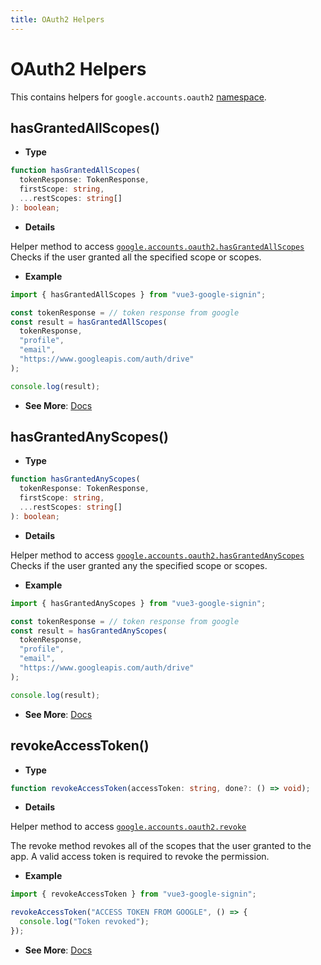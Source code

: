 ```yaml
---
title: OAuth2 Helpers
---
```


# OAuth2 Helpers

This contains helpers for `google.accounts.oauth2` [namespace](https://developers.google.com/identity/oauth2/web/reference/js-reference).

## hasGrantedAllScopes()

- **Type**

```ts
function hasGrantedAllScopes(
  tokenResponse: TokenResponse,
  firstScope: string,
  ...restScopes: string[]
): boolean;
```

- **Details**

Helper method to access [`google.accounts.oauth2.hasGrantedAllScopes`](https://developers.google.com/identity/oauth2/web/reference/js-reference#google.accounts.oauth2.hasGrantedAllScopes)
Checks if the user granted all the specified scope or scopes.

- **Example**

```ts
import { hasGrantedAllScopes } from "vue3-google-signin";

const tokenResponse = // token response from google
const result = hasGrantedAllScopes(
  tokenResponse,
  "profile",
  "email",
  "https://www.googleapis.com/auth/drive"
);

console.log(result);
```

- **See More**: [Docs](https://developers.google.com/identity/oauth2/web/reference/js-reference#google.accounts.oauth2.hasGrantedAllScopes)

## hasGrantedAnyScopes()

- **Type**

```ts
function hasGrantedAnyScopes(
  tokenResponse: TokenResponse,
  firstScope: string,
  ...restScopes: string[]
): boolean;
```

- **Details**

Helper method to access [`google.accounts.oauth2.hasGrantedAnyScopes`](https://developers.google.com/identity/oauth2/web/reference/js-reference#google.accounts.oauth2.hasGrantedAnyScopes)
Checks if the user granted any the specified scope or scopes.

- **Example**

```ts
import { hasGrantedAnyScopes } from "vue3-google-signin";

const tokenResponse = // token response from google
const result = hasGrantedAnyScopes(
  tokenResponse,
  "profile",
  "email",
  "https://www.googleapis.com/auth/drive"
);

console.log(result);
```

- **See More**: [Docs](https://developers.google.com/identity/oauth2/web/reference/js-reference#google.accounts.oauth2.hasGrantedAnyScopes)

## revokeAccessToken()

- **Type**

```ts
function revokeAccessToken(accessToken: string, done?: () => void);
```

- **Details**

Helper method to access [`google.accounts.oauth2.revoke`](https://developers.google.com/identity/oauth2/web/reference/js-reference#google.accounts.oauth2.revoke)

The revoke method revokes all of the scopes that the user granted to the app. A valid access token is required to revoke the permission.

- **Example**

```ts
import { revokeAccessToken } from "vue3-google-signin";

revokeAccessToken("ACCESS TOKEN FROM GOOGLE", () => {
  console.log("Token revoked");
});
```

- **See More**: [Docs](https://developers.google.com/identity/oauth2/web/reference/js-reference#google.accounts.oauth2.revoke)
